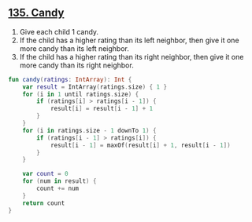 ## [135. Candy](https://leetcode.com/problems/candy/description/)

1. Give each child 1 candy.
2. If the child has a higher rating than its left neighbor, then give it one more candy than its left neighbor.
3. If the child has a higher rating than its right neighbor, then give it one more candy than its right neighbor.

```kotlin
fun candy(ratings: IntArray): Int {
    var result = IntArray(ratings.size) { 1 }
    for (i in 1 until ratings.size) {
        if (ratings[i] > ratings[i - 1]) {
            result[i] = result[i - 1] + 1
        }
    }
    for (i in ratings.size - 1 downTo 1) {
        if (ratings[i - 1] > ratings[i]) {
            result[i - 1] = maxOf(result[i] + 1, result[i - 1])
        }
    }

    var count = 0
    for (num in result) {
        count += num
    }
    return count
}
```